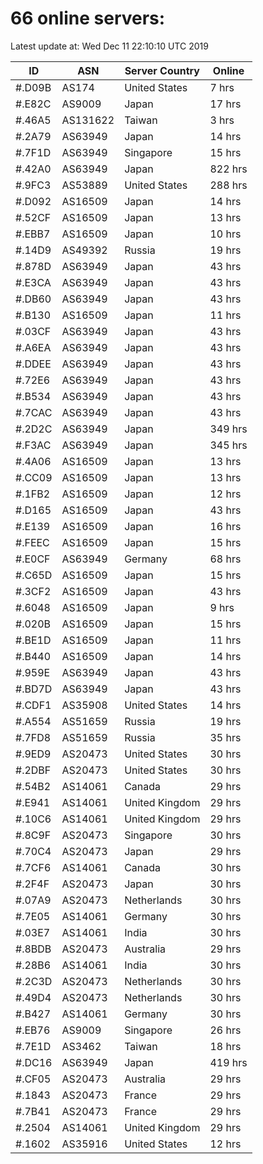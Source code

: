 # 66 online servers:

Latest update at: Wed Dec 11 22:10:10 UTC 2019

| ID | ASN | Server Country | Online |
| -- | --- | -------------- | ------ |
| #.D09B | AS174 | United States | 7 hrs |
| #.E82C | AS9009 | Japan | 17 hrs |
| #.46A5 | AS131622 | Taiwan | 3 hrs |
| #.2A79 | AS63949 | Japan | 14 hrs |
| #.7F1D | AS63949 | Singapore | 15 hrs |
| #.42A0 | AS63949 | Japan | 822 hrs |
| #.9FC3 | AS53889 | United States | 288 hrs |
| #.D092 | AS16509 | Japan | 14 hrs |
| #.52CF | AS16509 | Japan | 13 hrs |
| #.EBB7 | AS16509 | Japan | 10 hrs |
| #.14D9 | AS49392 | Russia | 19 hrs |
| #.878D | AS63949 | Japan | 43 hrs |
| #.E3CA | AS63949 | Japan | 43 hrs |
| #.DB60 | AS63949 | Japan | 43 hrs |
| #.B130 | AS16509 | Japan | 11 hrs |
| #.03CF | AS63949 | Japan | 43 hrs |
| #.A6EA | AS63949 | Japan | 43 hrs |
| #.DDEE | AS63949 | Japan | 43 hrs |
| #.72E6 | AS63949 | Japan | 43 hrs |
| #.B534 | AS63949 | Japan | 43 hrs |
| #.7CAC | AS63949 | Japan | 43 hrs |
| #.2D2C | AS63949 | Japan | 349 hrs |
| #.F3AC | AS63949 | Japan | 345 hrs |
| #.4A06 | AS16509 | Japan | 13 hrs |
| #.CC09 | AS16509 | Japan | 13 hrs |
| #.1FB2 | AS16509 | Japan | 12 hrs |
| #.D165 | AS16509 | Japan | 43 hrs |
| #.E139 | AS16509 | Japan | 16 hrs |
| #.FEEC | AS16509 | Japan | 15 hrs |
| #.E0CF | AS63949 | Germany | 68 hrs |
| #.C65D | AS16509 | Japan | 15 hrs |
| #.3CF2 | AS16509 | Japan | 43 hrs |
| #.6048 | AS16509 | Japan | 9 hrs |
| #.020B | AS16509 | Japan | 15 hrs |
| #.BE1D | AS16509 | Japan | 11 hrs |
| #.B440 | AS16509 | Japan | 14 hrs |
| #.959E | AS63949 | Japan | 43 hrs |
| #.BD7D | AS63949 | Japan | 43 hrs |
| #.CDF1 | AS35908 | United States | 14 hrs |
| #.A554 | AS51659 | Russia | 19 hrs |
| #.7FD8 | AS51659 | Russia | 35 hrs |
| #.9ED9 | AS20473 | United States | 30 hrs |
| #.2DBF | AS20473 | United States | 30 hrs |
| #.54B2 | AS14061 | Canada | 29 hrs |
| #.E941 | AS14061 | United Kingdom | 29 hrs |
| #.10C6 | AS14061 | United Kingdom | 29 hrs |
| #.8C9F | AS20473 | Singapore | 30 hrs |
| #.70C4 | AS20473 | Japan | 29 hrs |
| #.7CF6 | AS14061 | Canada | 30 hrs |
| #.2F4F | AS20473 | Japan | 30 hrs |
| #.07A9 | AS20473 | Netherlands | 30 hrs |
| #.7E05 | AS14061 | Germany | 30 hrs |
| #.03E7 | AS14061 | India | 30 hrs |
| #.8BDB | AS20473 | Australia | 29 hrs |
| #.28B6 | AS14061 | India | 30 hrs |
| #.2C3D | AS20473 | Netherlands | 30 hrs |
| #.49D4 | AS20473 | Netherlands | 30 hrs |
| #.B427 | AS14061 | Germany | 30 hrs |
| #.EB76 | AS9009 | Singapore | 26 hrs |
| #.7E1D | AS3462 | Taiwan | 18 hrs |
| #.DC16 | AS63949 | Japan | 419 hrs |
| #.CF05 | AS20473 | Australia | 29 hrs |
| #.1843 | AS20473 | France | 29 hrs |
| #.7B41 | AS20473 | France | 29 hrs |
| #.2504 | AS14061 | United Kingdom | 29 hrs |
| #.1602 | AS35916 | United States | 12 hrs |

